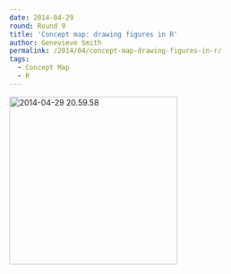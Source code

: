 ```yaml
---
date: 2014-04-29
round: Round 9
title: 'Concept map: drawing figures in R'
author: Genevieve Smith
permalink: /2014/04/concept-map-drawing-figures-in-r/
tags:
  - Concept Map
  - R
---
```

[<img class="alignnone size-medium wp-image-6827" alt="2014-04-29 20.59.58" src="/software-carpentry-training-website/uploads/2014/04/2014-04-29-20.59.58-300x300.jpg" width="300" height="300" />][1]

 [1]: /software-carpentry-training-website/uploads/2014/04/2014-04-29-20.59.58.jpg
